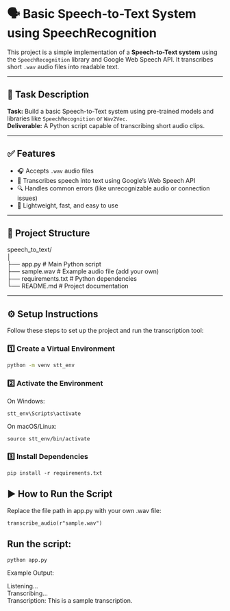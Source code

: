 # 🗣️ Basic Speech-to-Text System using SpeechRecognition

This project is a simple implementation of a **Speech-to-Text system** using the `SpeechRecognition` library and Google Web Speech API. It transcribes short `.wav` audio files into readable text.

---

## 📌 Task Description

**Task:** Build a basic Speech-to-Text system using pre-trained models and libraries like `SpeechRecognition` or `Wav2Vec`.  
**Deliverable:** A Python script capable of transcribing short audio clips.

---

## ✅ Features

- 🎧 Accepts `.wav` audio files
- 🔁 Transcribes speech into text using Google’s Web Speech API
- 🔍 Handles common errors (like unrecognizable audio or connection issues)
- 🧠 Lightweight, fast, and easy to use

---

## 📁 Project Structure<br/>

speech_to_text/<br/>
│<br/>
├── app.py # Main Python script<br/>
├── sample.wav # Example audio file (add your own)<br/>
├── requirements.txt # Python dependencies<br/>
└── README.md # Project documentation<br/>

---

## ⚙️ Setup Instructions

Follow these steps to set up the project and run the transcription tool:

### 1️⃣ Create a Virtual Environment

```bash
python -m venv stt_env
```
### 2️⃣ Activate the Environment
On Windows:
```
stt_env\Scripts\activate
```
On macOS/Linux:
```
source stt_env/bin/activate
```
### 3️⃣ Install Dependencies
```
pip install -r requirements.txt
```
## ▶️ How to Run the Script
Replace the file path in app.py with your own .wav file:<br/>
```
transcribe_audio(r"sample.wav")
```
## Run the script:
```
python app.py
```
Example Output:<br/>

Listening...<br/>
Transcribing...<br/>
Transcription: This is a sample transcription.<br/>
